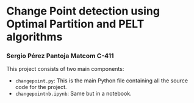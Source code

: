 # Change Point detection using Optimal Partition and PELT algorithms

### Sergio Pérez Pantoja    Matcom C-411

This project consists of two main components:

- `changepoint.py`: This is the main Python file containing all the source code for the project.
- `changepointnb.ipynb`: Same but in a notebook.